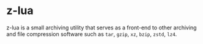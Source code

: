 # z-lua

z-lua is a small archiving utility that serves as a front-end to other
archiving and file compression software such as `tar`, `gzip`, `xz`, `bzip`,
`zstd`, `lz4`.

